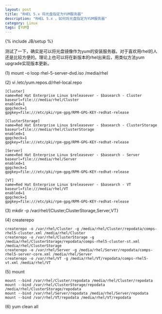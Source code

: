 ```yaml
---
layout: post
title: "RHEL 5.x 将光盘指定为YUM服务器"
description: "RHEL 5.x ，如何将光盘指定为YUM服务器"
category: Linux
tags: [YUM]
---
```

{% include JB/setup %}

测试了一下，确实是可以将光盘镜像作为yum的安装服务器。对于喜欢用rhel的人还是比较方便的。理论上也可以将在新版本的rhel出来后，用类似方法yum upgrade实现版本更新。

(1) mount -o loop rhel-5-server-dvd.iso /media/rhel

(2) vi /etc/yum.repos.d/rhel-local.repo

    [Cluster]
    name=Red Hat Enterprise Linux $releasever - $basearch - Cluster
    baseurl=file:///media/rhel/Cluster
    enabled=1
    gpgcheck=1
    gpgkey=file:///etc/pki/rpm-gpg/RPM-GPG-KEY-redhat-release

    [ClusterStorage]
    name=Red Hat Enterprise Linux $releasever - $basearch - ClusterStorage
    baseurl=file:///media/rhel/ClusterStorage
    enabled=1
    gpgcheck=1
    gpgkey=file:///etc/pki/rpm-gpg/RPM-GPG-KEY-redhat-release

    [Server]
    name=Red Hat Enterprise Linux $releasever - $basearch - Server
    baseurl=file:///media/rhel/Server
    enabled=1
    gpgcheck=1
    gpgkey=file:///etc/pki/rpm-gpg/RPM-GPG-KEY-redhat-release

    [VT]
    name=Red Hat Enterprise Linux $releasever - $basearch - VT
    baseurl=file:///media/rhel/VT
    enabled=1
    gpgcheck=1
    gpgkey=file:///etc/pki/rpm-gpg/RPM-GPG-KEY-redhat-release

(3) mkdir -p /var/rhel/{Cluster,ClusterStorage,Server,VT}

(4) createrepo

    createrepo -o /var/rhel/Cluster -g /media/rhel/Cluster/repodata/comps-rhel5-cluster.xml /media/rhel/Cluster
    createrepo -o /var/rhel/ClusterStorage -g /media/rhel/ClusterStorage/repodata/comps-rhel5-cluster-st.xml /media/rhel/ClusterStorage
    createrepo -o /var/rhel/Server -g /media/rhel/Server/repodata/comps-rhel5-server-core.xml /media/rhel/Server
    createrepo -o /var/rhel/VT -g /media/rhel/VT/repodata/comps-rhel5-vt.xml /media/rhel/VT

(5) mount 

    mount --bind /var/rhel/Cluster/repodata /media/rhel/Cluster/repodata
    mount --bind /var/rhel/ClusterStorage/repodata /media/rhel/ClusterStorage/repodata
    mount --bind /var/rhel/Server/repodata /media/rhel/Server/repodata
    mount --bind /var/rhel/VT/repodata /media/rhel/VT/repodata

(6) yum clean all